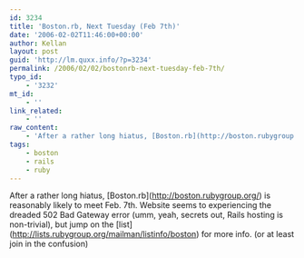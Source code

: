 ```yaml
---
id: 3234
title: 'Boston.rb, Next Tuesday (Feb 7th)'
date: '2006-02-02T11:46:00+00:00'
author: Kellan
layout: post
guid: 'http://lm.quxx.info/?p=3234'
permalink: /2006/02/02/bostonrb-next-tuesday-feb-7th/
typo_id:
    - '3232'
mt_id:
    - ''
link_related:
    - ''
raw_content:
    - 'After a rather long hiatus, [Boston.rb](http://boston.rubygroup.org/) is reasonably likely to meet Feb. 7th.  Website seems to experiencing the dreaded 502 Bad Gateway error (umm, yeah, secrets out, Rails hosting is non-trivial), but jump on the [list](http://lists.rubygroup.org/mailman/listinfo/boston) for more info. (or at least join in the confusion)'
tags:
    - boston
    - rails
    - ruby
---
```


After a rather long hiatus, \[Boston.rb\](http://boston.rubygroup.org/) is reasonably likely to meet Feb. 7th. Website seems to experiencing the dreaded 502 Bad Gateway error (umm, yeah, secrets out, Rails hosting is non-trivial), but jump on the \[list\](http://lists.rubygroup.org/mailman/listinfo/boston) for more info. (or at least join in the confusion)